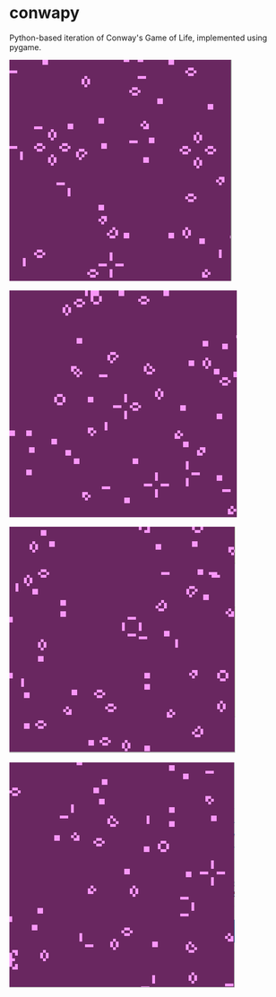 # conwapy
Python-based iteration of Conway's Game of Life, implemented using pygame.

![Screenshot](https://github.com/haydenstilley/conwapy/blob/main/Screenshots/g1.PNG)

![Screenshot](https://github.com/haydenstilley/conwapy/blob/main/Screenshots/g2.PNG)

![Screenshot](https://github.com/haydenstilley/conwapy/blob/main/Screenshots/g3.PNG)

![Screenshot](https://github.com/haydenstilley/conwapy/blob/main/Screenshots/g4.PNG)

